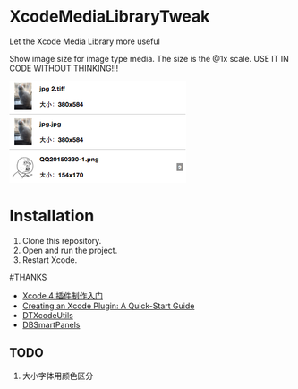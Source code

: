 # XcodeMediaLibraryTweak
Let the Xcode Media Library more useful

Show image size for image type media. The size is the @1x scale. USE IT IN CODE WITHOUT THINKING!!!

![image](helpImage.png)



# Installation
1. Clone this repository.
2. Open and run the project.
3. Restart Xcode.


#THANKS

* [Xcode 4 插件制作入门](http://www.onevcat.com/2013/02/xcode-plugin/)
* [Creating an Xcode Plugin: A Quick-Start Guide](http://www.overacker.me/blog/2015/01/25/creating-an-xcode-plugin)
* [DTXcodeUtils](https://github.com/thurn/DTXcodeUtils)
* [DBSmartPanels](https://github.com/chaingarden/DBSmartPanels)

## TODO
1. 大小字体用颜色区分